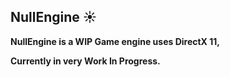 ## **NullEngine ☀️**

**NullEngine is a WIP Game engine uses DirectX 11,**

**Currently in very Work In Progress.**
